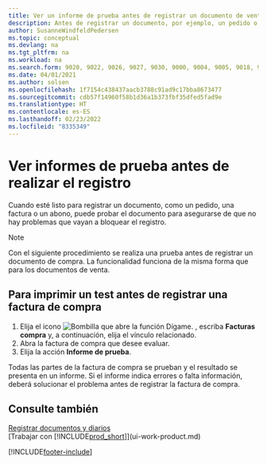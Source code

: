 ```yaml
---
title: Ver un informe de prueba antes de registrar un documento de venta o de compra
description: Antes de registrar un documento, por ejemplo, un pedido o un abono, puede probarlo y revisarlo para comprobar si hay errores que puedan bloquear el registro.
author: SusanneWindfeldPedersen
ms.topic: conceptual
ms.devlang: na
ms.tgt_pltfrm: na
ms.workload: na
ms.search.form: 9020, 9022, 9026, 9027, 9030, 9000, 9004, 9005, 9018, 9006, 9007, 9010, 9016, 9017
ms.date: 04/01/2021
ms.author: solsen
ms.openlocfilehash: 1f7154c438437aacb3788c91ad9c17bba8673477
ms.sourcegitcommit: cdb57f14960f58b1d36a1b373fbf35dfed5fad9e
ms.translationtype: HT
ms.contentlocale: es-ES
ms.lasthandoff: 02/23/2022
ms.locfileid: "8335349"
---
```

# <a name="view-test-reports-before-posting"></a>Ver informes de prueba antes de realizar el registro
Cuando esté listo para registrar un documento, como un pedido, una factura o un abono, puede probar el documento para asegurarse de que no hay problemas que vayan a bloquear el registro.

> [!NOTE]  
>   Con el siguiente procedimiento se realiza una prueba antes de registrar un documento de compra. La funcionalidad funciona de la misma forma que para los documentos de venta.

## <a name="to-print-a-test-report-before-posting-a-purchase-invoice"></a>Para imprimir un test antes de registrar una factura de compra
1. Elija el icono ![Bombilla que abre la función Dígame.](media/ui-search/search_small.png "Dígame qué desea hacer") , escriba **Facturas compra** y, a continuación, elija el vínculo relacionado.
2. Abra la factura de compra que desee evaluar.
3. Elija la acción **Informe de prueba**.  

Todas las partes de la factura de compra se prueban y el resultado se presenta en un informe. Si el informe indica errores o falta información, deberá solucionar el problema antes de registrar la factura de compra.

## <a name="see-also"></a>Consulte también
[Registrar documentos y diarios](ui-post-documents-journals.md)  
[Trabajar con [!INCLUDE[prod_short](includes/prod_short.md)]](ui-work-product.md)


[!INCLUDE[footer-include](includes/footer-banner.md)]